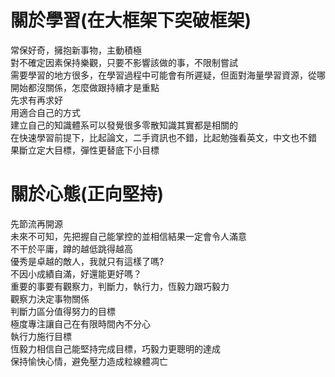 # 關於學習(在大框架下突破框架)  
常保好奇，擁抱新事物，主動積極  
對不確定因素保持樂觀，只要不影響該做的事，不限制嘗試  
需要學習的地方很多，在學習過程中可能會有所遲疑，但面對海量學習資源，從哪開始都沒關係，怎麼做跟持續才是重點  
先求有再求好  
用適合自己的方式  
建立自己的知識體系可以發覺很多零散知識其實都是相關的  
在快速學習前提下，比起論文，二手資訊也不錯，比起勉強看英文，中文也不錯   
果斷立定大目標，彈性更替底下小目標   

# 關於心態(正向堅持)    
先節流再開源  
未來不可知，先把握自己能掌控的並相信結果一定會令人滿意    
不干於平庸，蹲的越低跳得越高  
優秀是卓越的敵人，我就只有這樣了嗎?  
不因小成績自滿，好還能更好嗎？  
重要的事要有觀察力，判斷力，執行力，恆毅力跟巧毅力  
觀察力決定事物關係  
判斷力區分值得努力的目標  
極度專注讓自己在有限時間內不分心  
執行力施行目標  
恆毅力相信自己能堅持完成目標，巧毅力更聰明的達成    
保持愉快心情，避免壓力造成粒線體凋亡    
